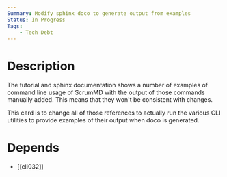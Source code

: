 ```yaml
---
Summary: Modify sphinx doco to generate output from examples
Status: In Progress
Tags:
    - Tech Debt
---
```


# Description

The tutorial and sphinx documentation shows a number of examples of command
line usage of ScrumMD with the output of those commands manually added. This
means that they won't be consistent with changes.

This card is to change all of those references to actually run the various CLI
utilities to provide examples of their output when doco is generated.

# Depends

- [[cli032]]

